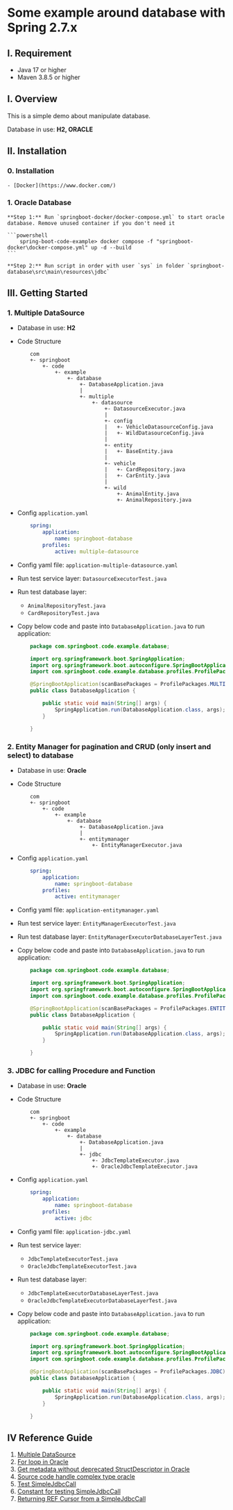 # Some example around database with Spring 2.7.x

## I. Requirement
- Java 17 or higher
- Maven 3.8.5 or higher

## I. Overview

This is a simple demo about manipulate database.

Database in use: **H2, ORACLE**

## II. Installation

### 0. **Installation**

    - [Docker](https://www.docker.com/)

### 1. **Oracle Database**

    **Step 1:** Run `springboot-docker/docker-compose.yml` to start oracle database. Remove unused container if you don't need it

    ```powershell
        spring-boot-code-example> docker compose -f "springboot-docker\docker-compose.yml" up -d --build
    ```

    **Step 2:** Run script in order with user `sys` in folder `springboot-database\src\main\resources\jdbc`


## III. Getting Started

### 1. Multiple DataSource

- Database in use: **H2**

- Code Structure

    ```
        com
        +- springboot
            +- code
                +- example
                    +- database
                        +- DatabaseApplication.java
                        |
                        +- multiple
                            +- datasource
                                +- DatasourceExecutor.java
                                |
                                +- config
                                |   +- VehicleDatasourceConfig.java
                                |   +- WildDatasourceConfig.java
                                |
                                +- entity
                                |   +- BaseEntity.java
                                |
                                +- vehicle
                                |   +- CardRepository.java
                                |   +- CarEntity.java
                                |
                                +- wild
                                    +- AnimalEntity.java
                                    +- AnimalRepository.java
    ```

- Config `application.yaml`

    ```yaml
        spring:
            application:
                name: springboot-database
            profiles:
                active: multiple-datasource
    ```

- Config yaml file: `application-multiple-datasource.yaml`

- Run test service layer: `DatasourceExecutorTest.java`

- Run test database layer:

    - `AnimalRepositoryTest.java`
    - `CardRepositoryTest.java`

- Copy below code and paste into `DatabaseApplication.java` to run application:

    ```java
        package com.springboot.code.example.database;

        import org.springframework.boot.SpringApplication;
        import org.springframework.boot.autoconfigure.SpringBootApplication;
        import com.springboot.code.example.database.profiles.ProfilePackages;

        @SpringBootApplication(scanBasePackages = ProfilePackages.MULTIPLE_DATASOURCE)
        public class DatabaseApplication {

            public static void main(String[] args) {
                SpringApplication.run(DatabaseApplication.class, args);
            }

        }
    ```

### 2. Entity Manager for pagination and CRUD (only insert and select) to database

- Database in use: **Oracle**

- Code Structure

    ```
        com
        +- springboot
            +- code
                +- example
                    +- database
                        +- DatabaseApplication.java
                        |
                        +- entitymanager
                            +- EntityManagerExecutor.java
    ```

- Config `application.yaml`

    ```yaml
        spring:
            application:
                name: springboot-database
            profiles:
                active: entitymanager
    ```

- Config yaml file: `application-entitymanager.yaml`

- Run test service layer: `EntityManagerExecutorTest.java`

- Run test database layer: `EntityManagerExecutorDatabaseLayerTest.java`

- Copy below code and paste into `DatabaseApplication.java` to run application:

    ```java
        package com.springboot.code.example.database;

        import org.springframework.boot.SpringApplication;
        import org.springframework.boot.autoconfigure.SpringBootApplication;
        import com.springboot.code.example.database.profiles.ProfilePackages;

        @SpringBootApplication(scanBasePackages = ProfilePackages.ENTITY_MANAGER)
        public class DatabaseApplication {

            public static void main(String[] args) {
                SpringApplication.run(DatabaseApplication.class, args);
            }

        }
    ```

### 3. JDBC for calling Procedure and Function

- Database in use: **Oracle**

- Code Structure

    ```
        com
        +- springboot
            +- code
                +- example
                    +- database
                        +- DatabaseApplication.java
                        |
                        +- jdbc
                            +- JdbcTemplateExecutor.java
                            +- OracleJdbcTemplateExecutor.java
    ```

- Config `application.yaml`

    ```yaml
        spring:
            application:
                name: springboot-database
            profiles:
                active: jdbc
    ```

- Config yaml file: `application-jdbc.yaml`

- Run test service layer:

    - `JdbcTemplateExecutorTest.java`
    - `OracleJdbcTemplateExecutorTest.java`

- Run test database layer:

    - `JdbcTemplateExecutorDatabaseLayerTest.java`
    - `OracleJdbcTemplateExecutorDatabaseLayerTest.java`

- Copy below code and paste into `DatabaseApplication.java` to run application:

    ```java
        package com.springboot.code.example.database;

        import org.springframework.boot.SpringApplication;
        import org.springframework.boot.autoconfigure.SpringBootApplication;
        import com.springboot.code.example.database.profiles.ProfilePackages;

        @SpringBootApplication(scanBasePackages = ProfilePackages.JDBC)
        public class DatabaseApplication {

            public static void main(String[] args) {
                SpringApplication.run(DatabaseApplication.class, args);
            }

        }
    ```

## IV Reference Guide

1. [Multiple DataSource](https://www.javaguides.net/2018/09/spring-boot-jpa-multiple-data-sources-example.html)
2. [For loop in Oracle](https://blogs.oracle.com/connect/post/on-looping-first-and-last)
3. [Get metadata without deprecated StructDescriptor in Oracle](https://stackoverflow.com/questions/50697679/get-metadata-without-deprecated-structdescriptor-in-oracle)
4. [Source code handle complex type oracle](https://github.com/spring-attic/spring-data-jdbc-ext/blob/master/spring-data-oracle/src/main/java/org/springframework/data/jdbc/support/oracle/SqlReturnArray.java)
5. [Test SimpleJdbcCall](https://github.com/spring-projects/spring-framework/blob/6.0.x/spring-jdbc/src/test/java/org/springframework/jdbc/core/simple/SimpleJdbcCallTests.java)
6. [Constant for testing SimpleJdbcCall](https://docs.oracle.com/en/java/javase/17/docs/api//constant-values.html#java.sql.DatabaseMetaData.procedureColumnOut)
7. [Returning REF Cursor from a SimpleJdbcCall](https://www.logicbig.com/tutorials/spring-framework/spring-data-access-with-jdbc/simple-jdbc-ref-cursor.html)